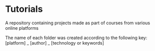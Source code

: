 # Tutorials

A repository containing projects made as part of courses from various online platforms

The name of each folder was created according to the following key: [platform] _ [author] _ [technology or keywords]
